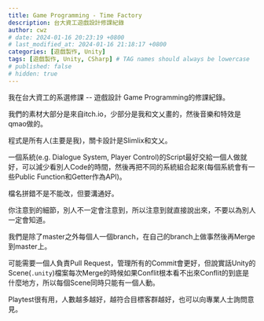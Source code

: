 ```yaml
---
title: Game Programming - Time Factory
description: 台大資工遊戲設計修課紀錄
author: cwz
# date: 2024-01-16 20:23:19 +0800
# last_modified_at: 2024-01-16 21:18:17 +0800
categories: [遊戲製作, Unity]
tags: [遊戲製作, Unity, CSharp] # TAG names should always be lowercase
# published: false
# hidden: true
---
```


我在台大資工的系選修課 -- 遊戲設計 Game Programming的修課紀錄。



我們的素材大部分是來自itch.io，少部分是我和文乂畫的，然後音樂和特效是qmao做的。

程式是所有人(主要是我)，關卡設計是Slimlix和文乂。

一個系統(e.g. Dialogue System, Player Control)的Script最好交給一個人做就好，可以減少看別人Code的時間，然後再把不同的系統組合起來(每個系統會有一些Public Function和Getter作為API)。

檔名拼錯不是不能改，但要溝通好。

你注意到的細節，別人不一定會注意到，所以注意到就直接說出來，不要以為別人一定會知道。

我們是除了master之外每個人一個branch，在自己的branch上做事然後再Merge到master上。

可能需要一個人負責Pull Request，管理所有的Commit會更好，但說實話Unity的Scene(`.unity`)檔案每次Merge的時候如果Conflit根本看不出來Conflit的到底是什麼地方，所以每個Scene同時只能有一個人動。

Playtest很有用，人數越多越好，越符合目標客群越好，也可以向專業人士詢問意見。

